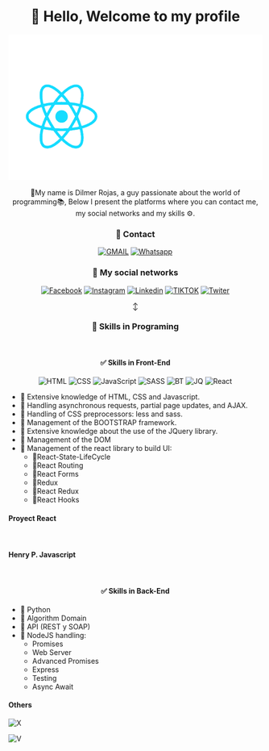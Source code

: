 <div align="center">
  <h1> 👋 Hello, Welcome to my profile</h1>
  
  ![react](https://github.com/Dilmer-R/Dilmer-R/blob/ced77056c63409745867400fb7cab68614aab3d2/react.gif)
  
  <p>📢My name is Dilmer Rojas, a guy passionate about the world of programming📚, Below I present the platforms where you can contact me, my social networks and my skills ⚙️.</p>
</div>
<div align="center">
  <h3>📱 Contact</h3>
  
  [![GMAIL](https://img.shields.io/badge/Gmail-D14836?style=for-the-badge&logo=gmail&logoColor=white)](https://github.com/Dilmer-R/Dilmer-R/blob/9fade6460e12aa2c3448d010e71e486264549f00/correo.txt)
  [![Whatsapp](https://img.shields.io/badge/WhatsApp-25D366?style=for-the-badge&logo=whatsapp&logoColor=white)](https://wa.me/+51983055175)
  
  <h3>👨 My social networks</h3>
  
  [![Facebook](https://img.shields.io/badge/Facebook-1877F2?style=for-the-badge&logo=facebook&logoColor=white)](https://facebook.com/)
  [![Instagram](https://img.shields.io/badge/Instagram-E4405F?style=for-the-badge&logo=instagram&logoColor=white)](https://instagram.com/)
  [![Linkedin](https://img.shields.io/badge/LinkedIn-0077B5?style=for-the-badge&logo=linkedin&logoColor=white)](https://linkedin.com/)
  [![TIKTOK](https://img.shields.io/badge/TikTok-000000?style=for-the-badge&logo=tiktok&logoColor=white)](https://tiktok.com/)
  [![Twiter](https://img.shields.io/badge/Twitter-1DA1F2?style=for-the-badge&logo=twitter&logoColor=white)](https://twiter.com/)
  
↕️

  <h3>🚀 Skills in Programing</h3>
  <br/>
</div>
  <div align='center'>
  <h4> ✅ Skills in Front-End</h4>
  
  ![HTML](https://img.shields.io/badge/HTML5-E34F26?style=for-the-badge&logo=html5&logoColor=white)
  ![CSS](https://img.shields.io/badge/CSS3-1572B6?style=for-the-badge&logo=css3&logoColor=white)
  ![JavaScript](https://img.shields.io/badge/JavaScript-F7DF1E?style=for-the-badge&logo=javascript&logoColor=black)
  ![SASS](https://img.shields.io/badge/Sass-CC6699?style=for-the-badge&logo=sass&logoColor=white)
  ![BT](https://img.shields.io/badge/Bootstrap-563D7C?style=for-the-badge&logo=bootstrap&logoColor=white)
  ![JQ](https://img.shields.io/badge/jQuery-0769AD?style=for-the-badge&logo=jquery&logoColor=white)
  ![React](https://img.shields.io/badge/React-20232A?style=for-the-badge&logo=react&logoColor=61DAFB)
  
  </div>
  
  - 📌 Extensive knowledge of HTML, CSS and Javascript.
  - 📌 Handling asynchronous requests, partial page updates, and AJAX.
  - 📌 Handling of CSS preprocessors: less and sass.
  - 📌 Management of the BOOTSTRAP framework.
  - 📌 Extensive knowledge about the use of the JQuery library.
  - 📌 Management of the DOM
  - 📌 Management of the react library to build UI:
    - 🚀React-State-LifeCycle
    - 🚀React Routing
    - 🚀React Forms
    - 🚀Redux
    - 🚀React Redux
    - 🚀React Hooks
  
  
  <h4>Proyect React</h4>
  <img src="https://github-readme-stats.vercel.app/api/pin/?username=Dilmer-R&repo=PROY-REACT" alt="">
  <br/>
  <h4> Henry P. Javascript</h4>
  <img src="https://github-readme-stats.vercel.app/api/pin/?username=Dilmer-R&repo=Curso.Prep.Henry" alt="">

  <h4 align='center'> ✅ Skills in Back-End</h4>
  <div align='center'>
  </div>
  
  - 📌 Python
  - 📌 Algorithm Domain
  - 📌 API (REST y SOAP)
  - 📌 NodeJS handling:
    - Promises
    - Web Server
    - Advanced Promises
    - Express
    - Testing
    - Async Await


<h4> Others </h4>

![X](https://github-readme-stats.vercel.app/api?username=Dilmer-R&theme=blue-green)

![V](https://github-readme-stats.vercel.app/api/top-langs/?username=Dilmer-R&theme=blue-green)
